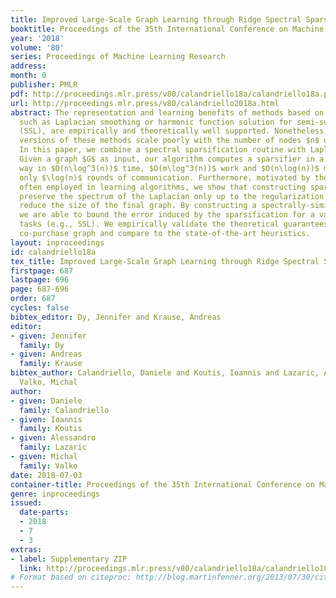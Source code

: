 ```yaml
---
title: Improved Large-Scale Graph Learning through Ridge Spectral Sparsification
booktitle: Proceedings of the 35th International Conference on Machine Learning
year: '2018'
volume: '80'
series: Proceedings of Machine Learning Research
address: 
month: 0
publisher: PMLR
pdf: http://proceedings.mlr.press/v80/calandriello18a/calandriello18a.pdf
url: http://proceedings.mlr.press/v80/calandriello2018a.html
abstract: The representation and learning benefits of methods based on graph Laplacians,
  such as Laplacian smoothing or harmonic function solution for semi-supervised learning
  (SSL), are empirically and theoretically well supported. Nonetheless, the exact
  versions of these methods scale poorly with the number of nodes $n$ of the graph.
  In this paper, we combine a spectral sparsification routine with Laplacian learning.
  Given a graph $G$ as input, our algorithm computes a sparsifier in a distributed
  way in $O(n\log^3(n))$ time, $O(m\log^3(n))$ work and $O(n\log(n))$ memory, using
  only $\log(n)$ rounds of communication. Furthermore, motivated by the regularization
  often employed in learning algorithms, we show that constructing sparsifiers that
  preserve the spectrum of the Laplacian only up to the regularization level may drastically
  reduce the size of the final graph. By constructing a spectrally-similar graph,
  we are able to bound the error induced by the sparsification for a variety of downstream
  tasks (e.g., SSL). We empirically validate the theoretical guarantees on Amazon
  co-purchase graph and compare to the state-of-the-art heuristics.
layout: inproceedings
id: calandriello18a
tex_title: Improved Large-Scale Graph Learning through Ridge Spectral Sparsification
firstpage: 687
lastpage: 696
page: 687-696
order: 687
cycles: false
bibtex_editor: Dy, Jennifer and Krause, Andreas
editor:
- given: Jennifer
  family: Dy
- given: Andreas
  family: Krause
bibtex_author: Calandriello, Daniele and Koutis, Ioannis and Lazaric, Alessandro and
  Valko, Michal
author:
- given: Daniele
  family: Calandriello
- given: Ioannis
  family: Koutis
- given: Alessandro
  family: Lazaric
- given: Michal
  family: Valko
date: 2018-07-03
container-title: Proceedings of the 35th International Conference on Machine Learning
genre: inproceedings
issued:
  date-parts:
  - 2018
  - 7
  - 3
extras:
- label: Supplementary ZIP
  link: http://proceedings.mlr.press/v80/calandriello18a/calandriello18a-supp.zip
# Format based on citeproc: http://blog.martinfenner.org/2013/07/30/citeproc-yaml-for-bibliographies/
---
```

